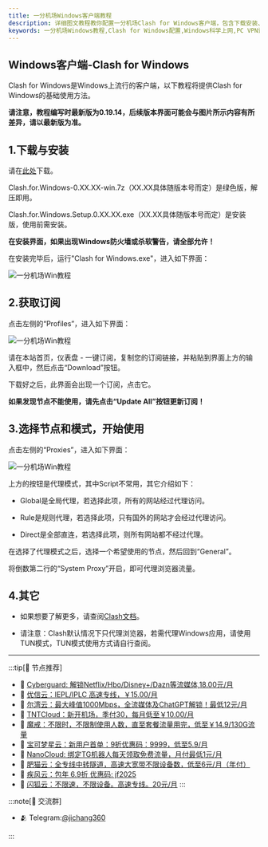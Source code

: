 ```yaml
---
title: 一分机场Windows客户端教程
description: 详细图文教程教你配置一分机场Clash for Windows客户端，包含下载安装、订阅导入、节点选择及代理模式设置，解决Windows系统科学上网问题。
keywords: 一分机场Windows教程,Clash for Windows配置,Windows科学上网,PC VPN设置,Clash使用指南,Windows代理软件,翻墙软件教程
---
```



## Windows客户端-Clash for Windows

Clash for Windows是Windows上流行的客户端，以下教程将提供Clash for Windows的基础使用方法。

**请注意，教程编写时最新版为0.19.14，后续版本界面可能会与图片所示内容有所差异，请以最新版为准。**

## 1.下载与安装

请在[此处](https://xn--4gq62f52gdss.com/down/clash.7z)下载。

Clash.for.Windows-0.XX.XX-win.7z（XX.XX具体随版本号而定）是绿色版，解压即用。

Clash.for.Windows.Setup.0.XX.XX.exe（XX.XX具体随版本号而定）是安装版，使用前需安装。

**在安装界面，如果出现Windows防火墙或杀软警告，请全部允许！**

在安装完毕后，运行"Clash for Windows.exe"，进入如下界面：

![一分机场Win教程](/assets/win/img1.png "一分机场Win教程")

## 2.获取订阅

点击左侧的“Profiles”，进入如下界面：

![一分机场Win教程](/assets/win/img2.png "一分机场Win教程")

请在本站首页，仪表盘 - 一键订阅，复制您的订阅链接，并粘贴到界面上方的输入框中，然后点击“Download”按钮。

下载好之后，此界面会出现一个订阅，点击它。

**如果发现节点不能使用，请先点击“Update All”按钮更新订阅！**

## 3.选择节点和模式，开始使用

点击左侧的“Proxies”，进入如下界面：

![一分机场Win教程](/assets/win/img3.png "一分机场Win教程")

上方的按钮是代理模式，其中Script不常用，其它介绍如下：

-   Global是全局代理，若选择此项，所有的网站经过代理访问。
    
-   Rule是规则代理，若选择此项，只有国外的网站才会经过代理访问。
    
-   Direct是全部直连，若选择此项，则所有网站都不经过代理。
    

在选择了代理模式之后，选择一个希望使用的节点，然后回到“General”。

将倒数第二行的“System Proxy”开启，即可代理浏览器流量。

## 4.其它

-   如果想要了解更多，请查阅[Clash文档](https://docs.cfw.lbyczf.com/)。
    
-   请注意：Clash默认情况下只代理浏览器，若需代理Windows应用，请使用TUN模式，TUN模式使用方式请自行查阅。

------------------


:::tip[🎉 节点推荐]
- 🚀 [Cyberguard: 解锁Netflix/Hbo/Disney+/Dazn等流媒体,18.00元/月](https://www.cyberguard.best/#/register?code=XsreC0T5)<br>
- 🚀 [优信云：IEPL/IPLC 高速专线，￥15.00/月](https://www.优信云.com/#/register?code=JRtE5uIV)<br>
- 🚀 [尔湾云：最大峰值1000Mbps，全流媒体及ChatGPT解锁！最低12元/月](https://erwan6.net/auth/register?code=BoObCd)<br>
- 🚀 [TNTCloud：新开机场，季付30，每月低至￥10.00/月](https://haibing822.tntvipaff.cc/#/register?code=GtjJVgml)<br>
- 🚀 [魔戒：不限时，不限制使用人数，直至套餐流量用完，低至￥14.9/130G流量](https://mojie.app/#/register?code=sSdtPtLo)<br>
- 🚀 [宝可梦星云：新用户首单：9折优惠码：9999，低至5.9/月 ](https://a.suola.link/pokemon)<br>
- 🚀 [NanoCloud: 绑定TG机器人每天领取免费流量，月付最低1元/月](https://edu.uodoo.bid/auth/register?code=JMiOQDHf)<br>
- 🚀 [肥猫云：全专线中转隧道，高速大宽带不限设备数，低至6元/月（年付）](https://fchb1188.fcvipaff.cc/register?aff=X1vZd2wf)<br>
- 🚀 [疾风云：包年 6.9折 优惠码: jf2025](https://homes.tr25.cn?code=ReCm)<br>
- 🚀 [闪狐云：不限速，不限设备。高速专线。20元/月](https://inv02.ffaff.cc/register?aff=WQApz2pv)
:::

:::note[💬 交流群]

- 🫂 Telegram:[@jichang360](https://t.me/jichang360)

:::